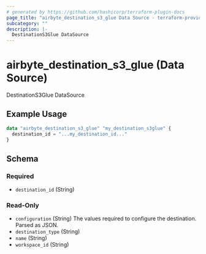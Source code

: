 ```yaml
---
# generated by https://github.com/hashicorp/terraform-plugin-docs
page_title: "airbyte_destination_s3_glue Data Source - terraform-provider-airbyte"
subcategory: ""
description: |-
  DestinationS3Glue DataSource
---
```


# airbyte_destination_s3_glue (Data Source)

DestinationS3Glue DataSource

## Example Usage

```terraform
data "airbyte_destination_s3_glue" "my_destination_s3glue" {
  destination_id = "...my_destination_id..."
}
```

<!-- schema generated by tfplugindocs -->
## Schema

### Required

- `destination_id` (String)

### Read-Only

- `configuration` (String) The values required to configure the destination. Parsed as JSON.
- `destination_type` (String)
- `name` (String)
- `workspace_id` (String)
